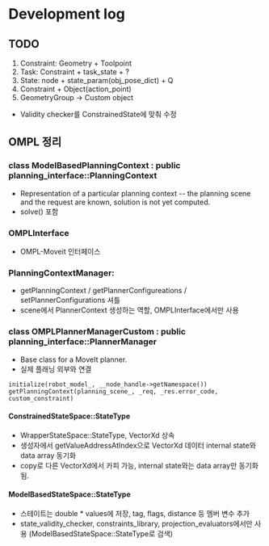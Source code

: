 # Development log

## TODO
  1. Constraint: Geometry + Toolpoint
  2. Task: Constraint + task_state + ?
  3. State: node + state_param(obj_pose_dict) + Q
  4. Constraint + Object(action_point)
  5. GeometryGroup -> Custom object
  - Validity checker를 ConstrainedState에 맞춰 수정

## OMPL 정리
### class ModelBasedPlanningContext : public planning_interface::PlanningContext
  - Representation of a particular planning context -- the planning scene and the request are known, solution is not yet computed.
  - solve() 포함

### OMPLInterface
  - OMPL-Moveit 인터페이스

### PlanningContextManager:
  - getPlanningContext / getPlannerConfigureations / setPlannerConfigurations 셔틀
  - scene에서 PlannerContext 생성하는 역할, OMPLInterface에서만 사용

### class OMPLPlannerManagerCustom : public planning_interface::PlannerManager
  - Base class for a MoveIt planner.
  - 실제 플래닝 외부와 연결 
  ```
  initialize(robot_model_, __node_handle->getNamespace())
  getPlanningContext(planning_scene_, _req, _res.error_code, custom_constraint)
  ```
  
#### ConstrainedStateSpace::StateType
  * WrapperStateSpace::StateType, VectorXd 상속
  * 생성자에서 getValueAddressAtIndex으로 VectorXd 데이터 internal state와 data array 동기화
  * copy로 다른 VectorXd에서 카피 가능, internal state와는 data array만 동기화됨.
  
#### ModelBasedStateSpace::StateType
  * 스테이트는 double * values에 저장, tag, flags, distance 등 멤버 변수 추가
  * state_validity_checker, constraints_library, projection_evaluators에서만 사용 (ModelBasedStateSpace::StateType로 검색)

  